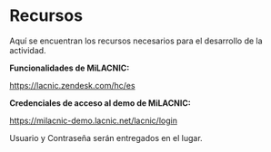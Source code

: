 # Recursos

Aquí se encuentran los recursos necesarios para el desarrollo de la actividad.


**Funcionalidades de MiLACNIC:**

https://lacnic.zendesk.com/hc/es

**Credenciales de acceso al demo de MiLACNIC:**

https://milacnic-demo.lacnic.net/lacnic/login

Usuario y Contraseña serán entregados en el lugar.


